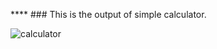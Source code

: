 **** ### This is the output of simple calculator.

![calculator](https://github.com/user-attachments/assets/e64e149f-cbda-4427-b264-4f8fe11180b0)

